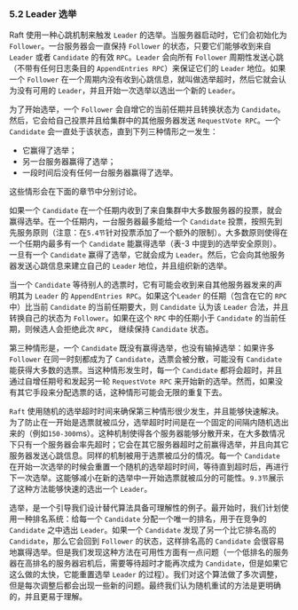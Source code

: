 ### 5.2 Leader 选举

Raft 使用一种心跳机制来触发 `Leader` 的选举。当服务器启动时，它们会初始化为 `Follower`。一台服务器会一直保持 `Follower` 的状态，只要它们能够收到来自 `Leader` 或者 `Candidate` 的有效 `RPC`。`Leader` 会向所有 `Follower` 周期性发送心跳（不带有任何日志条目的 `AppendEntries RPC`）来保证它们的 `Leader` 地位。如果一个 `Follower` 在一个周期内没有收到心跳信息，就叫做选举超时，然后它就会认为没有可用的 `Leader`，并且开始一次选举以选出一个新的 `Leader`。

为了开始选举，一个 `Follower` 会自增它的当前任期并且转换状态为 `Candidate`。然后，它会给自己投票并且给集群中的其他服务器发送 `RequestVote RPC`。一个 `Candidate` 会一直处于该状态，直到下列三种情形之一发生：

* 它赢得了选举；
* 另一台服务器赢得了选举；
* 一段时间后没有任何一台服务器赢得了选举。

这些情形会在下面的章节中分别讨论。

如果一个 `Candidate` 在一个任期内收到了来自集群中大多数服务器的投票，就会赢得选举。在一个任期内，一台服务器最多能给一个 `Candidate` 投票，按照先到先服务原则（注意：在`5.4节`针对投票添加了一个额外的限制）。大多数原则使得在一个任期内最多有一个 `Candidate` 能赢得选举（表-3 中提到的选举安全原则）。一旦有一个 `Candidate` 赢得了选举，它就会成为 `Leader`。然后，它会向其他服务器发送心跳信息来建立自己的 `Leader` 地位，并且组织新的选举。

当一个 `Candidate` 等待别人的选票时，它有可能会收到来自其他服务器发来的声明其为 `Leader` 的 `AppendEntries RPC`。如果这个`Leader` 的任期（包含在它的 `RPC` 中）比当前 `Candidate` 的当前任期要大，则 `Candidate` 认为该 `Leader` 合法，并且转换自己的状态为 `Follower`。如果在这个 `RPC` 中的任期小于 `Candidate` 的当前任期，则候选人会拒绝此次 `RPC`， 继续保持 `Candidate` 状态。

第三种情形是，一个 `Candidate` 既没有赢得选举，也没有输掉选举：如果许多 `Follower` 在同一时刻都成为了 `Candidate`，选票会被分散，可能没有 `Candidate` 能获得大多数的选票。当这种情形发生时，每一个 `Candidate` 都将会超时，并且通过自增任期号和发起另一轮 `RequestVote RPC` 来开始新的选举。然而，如果没有其它手段来分配选票的话，这种情形可能会无限的重复下去。

`Raft` 使用随机的选举超时时间来确保第三种情形很少发生，并且能够快速解决。为了防止在一开始是选票就被瓜分，选举超时时间是在一个固定的间隔内随机选出来的（例如`150-300`ms）。这种机制使得各个服务器能够分散开来，在大多数情况下只有一个服务器会率先超时；它会在其它服务器超时之前赢得选举，并且向其它服务器发送心跳信息。同样的机制被用于选票被瓜分的情况。每一个 `Candidate` 在开始一次选举的时候会重置一个随机的选举超时时间，等待直到超时后，再进行下一次选举。这能够减小在新的选举中一开始选票就被瓜分的可能性。`9.3节`展示了这种方法能够快速的选出一个 `Leader`。

选举，是一个引导我们设计替代算法具备可理解性的例子。最开始时，我们计划使用一种排名系统：给每一个 `Candidate` 分配一个唯一的排名，用于在竞争的 `Candidate` 之中选出 `Leader`。如果一个 `Candidate` 发现了另一个比它排名高的 `Candidate`，那么它会回到 `Follower` 的状态，这样排名高的 `Candidate` 会很容易地赢得选举。但是我们发现这种方法在可用性方面有一点问题（一个低排名的服务器在高排名的服务器宕机后，需要等待超时才能再次成为 `Candidate`，但是如果它这么做的太快，它能重置选举 `Leader` 的过程）。我们对这个算法做了多次调整，但是每次调整后都会出现一些新的问题。最终我们认为随机重试的方法是更明确的，并且更易于理解。

